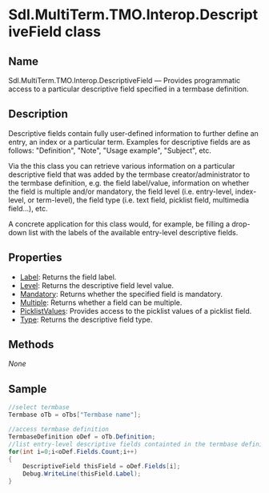 # Sdl.MultiTerm.TMO.Interop.DescriptiveField class

## Name

Sdl.MultiTerm.TMO.Interop.DescriptiveField —          Provides programmatic access to a particular descriptive field specified in a termbase definition.

## Description

Descriptive fields contain fully user-defined information to further define an entry, an index or a particular term. Examples for descriptive fields are as follows: "Definition", "Note", "Usage example", "Subject", etc.

Via the this class you can retrieve various information on a particular descriptive field that was added by the termbase creator/administrator to the termbase definition, e.g. the field label/value, information on whether the field is multiple and/or mandatory, the field level (i.e. entry-level, index-level, or term-level), the field type (i.e. text field, picklist field, multimedia field...), etc.

A concrete application for this class would, for example, be filling a drop-down list with the labels of the available entry-level descriptive fields.

## Properties

* [Label](Sdl.MultiTerm.TMO.Interop.DescriptiveField.Label.md): Returns the field label.
* [Level](Sdl.MultiTerm.TMO.Interop.DescriptiveField.Level.md): Returns the descriptive field level value.
* [Mandatory](Sdl.MultiTerm.TMO.Interop.DescriptiveField.Mandatory.md): Returns whether the specified field is mandatory.
* [Multiple](Sdl.MultiTerm.TMO.Interop.DescriptiveField.Multiple.md): Returns whether a field can be multiple.
* [PicklistValues](Sdl.MultiTerm.TMO.Interop.DescriptiveField.PicklistValues.md): Provides access to the picklist values of a picklist field.
* [Type](Sdl.MultiTerm.TMO.Interop.DescriptiveField.Type.md): Returns the descriptive field type.


## Methods
*None*


## Sample

```cs
//select termbase
Termbase oTb = oTbs["Termbase name"];

//access termbase definition
TermbaseDefinition oDef = oTb.Definition;
//list entry-level descriptive fields containted in the termbase definition
for(int i=0;i<oDef.Fields.Count;i++)
{
   	DescriptiveField thisField = oDef.Fields[i];
   	Debug.WriteLine(thisField.Label);
}
```

